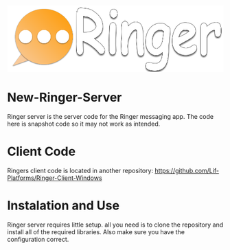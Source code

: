 ![Ringer Logo](https://github.com/Lif-Platforms/Ringer-Server/blob/main/.github/Ringerlogo.png)
# New-Ringer-Server
Ringer server is the server code for the Ringer messaging app. The code here is snapshot code so it may not work as intended. 

# Client Code
Ringers client code is located in another repository: https://github.com/Lif-Platforms/Ringer-Client-Windows

# Instalation and Use
Ringer server requires little setup. all you need is to clone the repository and install all of the required libraries. Also make sure you have the configuration correct. 
